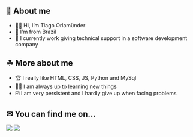 ## 🤔 About me
- 👋🏻 Hi, I’m Tiago Orlamünder
- 🌴 I'm from Brazil
- 🔬 I currently work giving technical support in a software development company

## ☘ More about me
- 🏆 I really like HTML, CSS, JS, Python and MySql
- ✍🏻 I am always up to learning new things
- ☑️ I am very persistent and I hardly give up when facing problems

## ✉ You can find me on...
[<img src="https://img.shields.io/badge/LinkedIn-0077B5?style=for-the-badge&logo=linkedin&logoColor=white"/>](https://www.linkedin.com/in/tiago-orlam%C3%BCnder-a409a1201/)
[<img src="https://img.shields.io/badge/Gmail-D14836?style=for-the-badge&logo=gmail&logoColor=white"/>](mailto:tiago.orlamunder@gmail.com)
